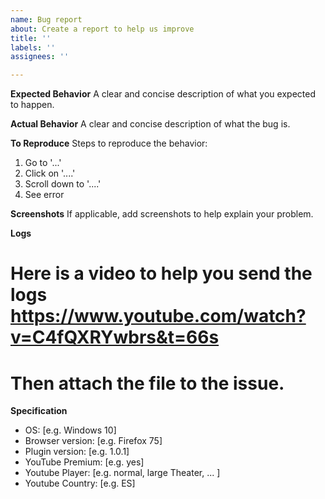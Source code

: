 ```yaml
---
name: Bug report
about: Create a report to help us improve
title: ''
labels: ''
assignees: ''

---
```


**Expected Behavior**
A clear and concise description of what you expected to happen.

**Actual Behavior**
A clear and concise description of what the bug is.

**To Reproduce**
Steps to reproduce the behavior:
1. Go to '...'
2. Click on '....'
3. Scroll down to '....'
4. See error

**Screenshots**
If applicable, add screenshots to help explain your problem.

**Logs**
# Here is a video to help you send the logs https://www.youtube.com/watch?v=C4fQXRYwbrs&t=66s
# Then attach the file to the issue.

**Specification**
 - OS: [e.g. Windows 10]
 - Browser version: [e.g. Firefox 75]
 - Plugin version: [e.g. 1.0.1]
 - YouTube Premium: [e.g. yes]
 - Youtube Player: [e.g. normal, large Theater, ... ]
 - Youtube Country: [e.g. ES]
